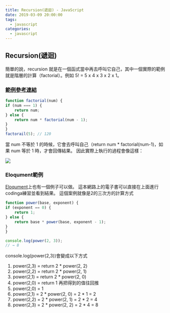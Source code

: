 ```yaml
---
title: Recursion(遞迴) - JavaScript
date: 2019-03-09 20:00:00
tags:
  - javascript
categories:
  - javascript
---
```


## Recursion(遞迴)

簡單的說，recursion 就是在一個函式當中再去呼叫它自己，其中一個實際的範例就是階層的計算（factorial）。例如 5! = 5 x 4 x 3 x 2 x 1。

### [範例參考連結](https://pjchender.blogspot.com/2017/09/recursive-function-recursion.html?m=1)

```js
function factorial(num) {
if (num === 1) {
    return num;
} else {
    return num * factorial(num - 1);
}
}
factorail(5); // 120
```

當 num 不等於 1 的時候，它會去呼叫自己（return num \* factorial(num-1)，如果 num 等於 1 時，才會回傳結果。
因此實際上執行的過程會像這樣：

<div><img src="https://i.imgur.com/U92Q9ms.gif"></div>

### Eloqument範例

[Eloqument](http://eloquentjavascript.net/03_functions.html)上也有一個例子可以做。
這本網路上的電子書可以直接在上面進行codinga練習並看到結果。
這個案例就像是2的三次方的計算方式

```js
function power(base, exponent) {
if (exponent == 0) {
    return 1;
} else {
    return base * power(base, exponent - 1);
}
}

console.log(power(2, 3));
// → 8
```

console.log(power(2,3))會變成以下方式
1. power(2,3) = return 2 * power(2, 2)
2. power(2,2) = return 2 * power(2, 1)
3. power(2,1) = return 2 * power(2, 0)
4. power(2,0) = return 1
再把得到的值往回推
8. power(2,0) = 1
7. power(2,1) = 2 * power(2, 0) = 2 * 1 = 2
6. power(2,2) = 2 * power(2, 1) = 2 * 2 = 4
5. power(2,3) = 2 * power(2, 2) = 2 * 4 = 8

